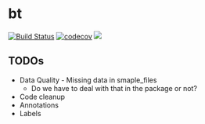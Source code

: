 # bt

[![Build Status](https://travis-ci.com/maurony/bt.svg?branch=master)](https://travis-ci.com/maurony/bt) [![codecov](https://codecov.io/gh/maurony/bt/branch/master/graph/badge.svg)](https://codecov.io/gh/maurony/bt) 
[![](https://img.shields.io/badge/lifecycle-development-blue.svg)](https://www.tidyverse.org/lifecycle/#development)


## TODOs

- Data Quality - Missing data in smaple_files
  - Do we have to deal with that in the package or not?
- Code cleanup
- Annotations
- Labels
